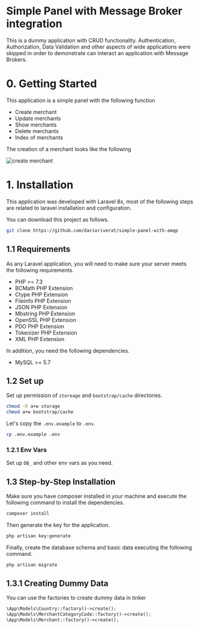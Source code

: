 # Simple Panel with Message Broker integration

This is a dummy application with CRUD functionality. Authentication, Authorization, Data Validation and other
aspects of wide applications were skipped in order to demonstrate can interact an application with Message Brokers. 

# 0. Getting Started

This application is a simple panel with the following function

- Create merchant
- Update merchants
- Show merchants
- Delete merchants
- Index of merchants

The creation of a merchant looks like the following

![create merchant](https://blog.pleets.org/img/articles/create-dummy-merchant.jpeg)

# 1. Installation

This application was developed with Laravel 8x, most of the following steps are related to laravel
installation and configuration.

You can download this project as follows.

```bash
git clone https://github.com/darioriverat/simple-panel-with-amqp
```

## 1.1 Requirements

As any Laravel application, you will need to make sure your server meets the following requirements.

- PHP >= 7.3
- BCMath PHP Extension
- Ctype PHP Extension
- Fileinfo PHP Extension
- JSON PHP Extension
- Mbstring PHP Extension
- OpenSSL PHP Extension
- PDO PHP Extension
- Tokenizer PHP Extension
- XML PHP Extension

In addition, you need the following dependencies.

- MySQL >= 5.7

## 1.2 Set up

Set up permission of `storeage` and `bootstrap/cache` directories.

```bash
chmod -R a+w storage
chmod a+w bootstrap/cache
```

Let's copy the `.env.example` to `.env`.

```bash
cp .env.example .env
```
### 1.2.1 Env Vars

Set up `DB_` and other env vars as you need.

## 1.3 Step-by-Step Installation

Make sure you have composer installed in your machine and execute the following command to install the
dependencies.

```bash
composer install
```

Then generate the key for the application.

```bash
php artisan key:generate
```

Finally, create the database schema and basic data executing the following command.

```bash
php artisan migrate
```
## 1.3.1 Creating Dummy Data

You can use the factories to create dummy data in tinker

```php
\App\Models\Country::factory()->create();
\App\Models\MerchantCategoryCode::factory()->create();
\App\Models\Merchant::factory()->create();
```
